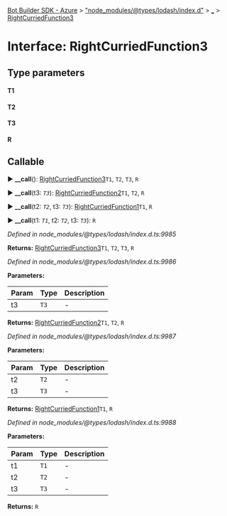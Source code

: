 [Bot Builder SDK - Azure](../README.md) > ["node_modules/@types/lodash/index.d"](../modules/_node_modules__types_lodash_index_d_.md) > [_](../modules/_node_modules__types_lodash_index_d_._.md) > [RightCurriedFunction3](../interfaces/_node_modules__types_lodash_index_d_._.rightcurriedfunction3.md)



# Interface: RightCurriedFunction3

## Type parameters
#### T1 
#### T2 
#### T3 
#### R 
## Callable
► **__call**(): [RightCurriedFunction3](_node_modules__types_lodash_index_d_._.rightcurriedfunction3.md)`T1`, `T2`, `T3`, `R`

► **__call**(t3: *`T3`*): [RightCurriedFunction2](_node_modules__types_lodash_index_d_._.rightcurriedfunction2.md)`T1`, `T2`, `R`

► **__call**(t2: *`T2`*, t3: *`T3`*): [RightCurriedFunction1](_node_modules__types_lodash_index_d_._.rightcurriedfunction1.md)`T1`, `R`

► **__call**(t1: *`T1`*, t2: *`T2`*, t3: *`T3`*): `R`



*Defined in node_modules/@types/lodash/index.d.ts:9985*





**Returns:** [RightCurriedFunction3](_node_modules__types_lodash_index_d_._.rightcurriedfunction3.md)`T1`, `T2`, `T3`, `R`



*Defined in node_modules/@types/lodash/index.d.ts:9986*



**Parameters:**

| Param | Type | Description |
| ------ | ------ | ------ |
| t3 | `T3`   |  - |





**Returns:** [RightCurriedFunction2](_node_modules__types_lodash_index_d_._.rightcurriedfunction2.md)`T1`, `T2`, `R`



*Defined in node_modules/@types/lodash/index.d.ts:9987*



**Parameters:**

| Param | Type | Description |
| ------ | ------ | ------ |
| t2 | `T2`   |  - |
| t3 | `T3`   |  - |





**Returns:** [RightCurriedFunction1](_node_modules__types_lodash_index_d_._.rightcurriedfunction1.md)`T1`, `R`



*Defined in node_modules/@types/lodash/index.d.ts:9988*



**Parameters:**

| Param | Type | Description |
| ------ | ------ | ------ |
| t1 | `T1`   |  - |
| t2 | `T2`   |  - |
| t3 | `T3`   |  - |





**Returns:** `R`






